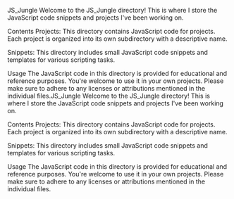 JS_Jungle
Welcome to the JS_Jungle directory! This is where I store the JavaScript code snippets and projects I've been working on.

Contents
Projects: This directory contains JavaScript code for projects. Each project is organized into its own subdirectory with a descriptive name.

Snippets: This directory includes small JavaScript code snippets and templates for various scripting tasks.

Usage
The JavaScript code in this directory is provided for educational and reference purposes. You're welcome to use it in your own projects. Please make sure to adhere to any licenses or attributions mentioned in the individual files.JS_Jungle
Welcome to the JS_Jungle directory! This is where I store the JavaScript code snippets and projects I've been working on.

Contents
Projects: This directory contains JavaScript code for projects. Each project is organized into its own subdirectory with a descriptive name.

Snippets: This directory includes small JavaScript code snippets and templates for various scripting tasks.

Usage
The JavaScript code in this directory is provided for educational and reference purposes. You're welcome to use it in your own projects. Please make sure to adhere to any licenses or attributions mentioned in the individual files.
